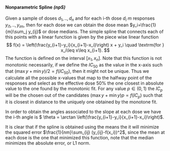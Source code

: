  #### Nonparametric Spline *(npS)*

Given a sample of doses $d_1,..,d_n$ and for each i-th dose $d_i$ *m* responses $y_{i1},..,y_{im}$, then for each dose we can obtain the dose mean $y_i=\frac{1}{m}\sum_j y_{ij}$ or dose medians​​. The simple spline that connects each of this points with a linear function is given by the piece wise linear function
$$
f(x) = \left(\frac{y_{i+1}-y_i}{x_{i+1}-x_i}\right) x + y_i \quad \textrm{for } x_i\leq x\leq x_{i+1}.
$$
The function is defined on the interval $[x_1,x_n]$. Note that this function is not monotonic necessarily, if we define the $IC_{50}$ as the value in the x-axis such that $(\max y + \min y)/2 = f(IC_{50})$, then it might not be unique. Thus we calculate all the possible x-values that map to the halfway point of the responses and select as the effective dose 50% the one closest in absolute value to the one found by the monotonic fit. For any value $p\in (0,1)$ the $IC_{p}$ will be the chosen out of the candidates $(\max y + \min y) p = f(IC_{p})$ such that it is closest in distance to the uniquely one obtained by the monotone fit. 

In order to obtain the angles associated to the slope at each dose we have the i-th angle is $ \theta = \arctan \left(\frac{y_{i+1}-y_i}{x_{i+1}-x_i}\right)$.

It is clear that if the spline is obtained using the means the it will minimize the squared error $\frac{1}{nm}\sum_{ij} (y_{ij}-f(x_i))^2$, since the mean at each dose is the one that minimized this function, note that the median minimizes the absolute error, or L1 norm.  